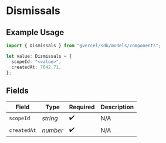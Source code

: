 # Dismissals

## Example Usage

```typescript
import { Dismissals } from "@vercel/sdk/models/components";

let value: Dismissals = {
  scopeId: "<value>",
  createdAt: 7042.71,
};
```

## Fields

| Field              | Type               | Required           | Description        |
| ------------------ | ------------------ | ------------------ | ------------------ |
| `scopeId`          | *string*           | :heavy_check_mark: | N/A                |
| `createdAt`        | *number*           | :heavy_check_mark: | N/A                |